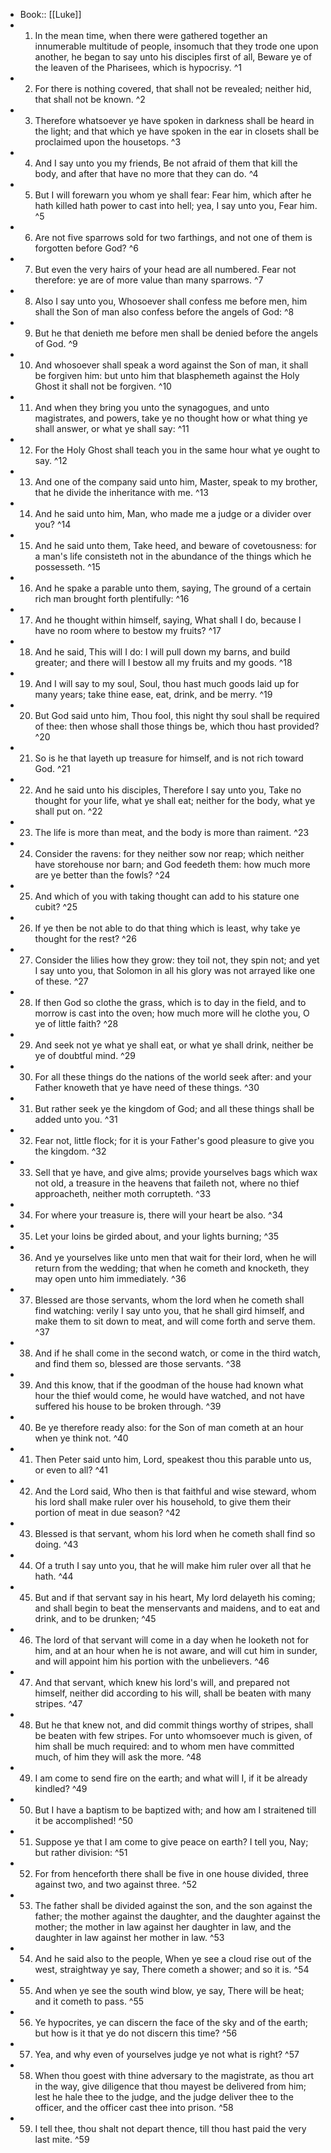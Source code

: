 - Book:: [[Luke]]
- 1. In the mean time, when there were gathered together an innumerable multitude of people, insomuch that they trode one upon another, he began to say unto his disciples first of all, Beware ye of the leaven of the Pharisees, which is hypocrisy. ^1
- 2. For there is nothing covered, that shall not be revealed; neither hid, that shall not be known. ^2
- 3. Therefore whatsoever ye have spoken in darkness shall be heard in the light; and that which ye have spoken in the ear in closets shall be proclaimed upon the housetops. ^3
- 4. And I say unto you my friends, Be not afraid of them that kill the body, and after that have no more that they can do. ^4
- 5. But I will forewarn you whom ye shall fear: Fear him, which after he hath killed hath power to cast into hell; yea, I say unto you, Fear him. ^5
- 6. Are not five sparrows sold for two farthings, and not one of them is forgotten before God? ^6
- 7. But even the very hairs of your head are all numbered. Fear not therefore: ye are of more value than many sparrows. ^7
- 8. Also I say unto you, Whosoever shall confess me before men, him shall the Son of man also confess before the angels of God: ^8
- 9. But he that denieth me before men shall be denied before the angels of God. ^9
- 10. And whosoever shall speak a word against the Son of man, it shall be forgiven him: but unto him that blasphemeth against the Holy Ghost it shall not be forgiven. ^10
- 11. And when they bring you unto the synagogues, and unto magistrates, and powers, take ye no thought how or what thing ye shall answer, or what ye shall say: ^11
- 12. For the Holy Ghost shall teach you in the same hour what ye ought to say. ^12
- 13. And one of the company said unto him, Master, speak to my brother, that he divide the inheritance with me. ^13
- 14. And he said unto him, Man, who made me a judge or a divider over you? ^14
- 15. And he said unto them, Take heed, and beware of covetousness: for a man's life consisteth not in the abundance of the things which he possesseth. ^15
- 16. And he spake a parable unto them, saying, The ground of a certain rich man brought forth plentifully: ^16
- 17. And he thought within himself, saying, What shall I do, because I have no room where to bestow my fruits? ^17
- 18. And he said, This will I do: I will pull down my barns, and build greater; and there will I bestow all my fruits and my goods. ^18
- 19. And I will say to my soul, Soul, thou hast much goods laid up for many years; take thine ease, eat, drink, and be merry. ^19
- 20. But God said unto him, Thou fool, this night thy soul shall be required of thee: then whose shall those things be, which thou hast provided? ^20
- 21. So is he that layeth up treasure for himself, and is not rich toward God. ^21
- 22. And he said unto his disciples, Therefore I say unto you, Take no thought for your life, what ye shall eat; neither for the body, what ye shall put on. ^22
- 23. The life is more than meat, and the body is more than raiment. ^23
- 24. Consider the ravens: for they neither sow nor reap; which neither have storehouse nor barn; and God feedeth them: how much more are ye better than the fowls? ^24
- 25. And which of you with taking thought can add to his stature one cubit? ^25
- 26. If ye then be not able to do that thing which is least, why take ye thought for the rest? ^26
- 27. Consider the lilies how they grow: they toil not, they spin not; and yet I say unto you, that Solomon in all his glory was not arrayed like one of these. ^27
- 28. If then God so clothe the grass, which is to day in the field, and to morrow is cast into the oven; how much more will he clothe you, O ye of little faith? ^28
- 29. And seek not ye what ye shall eat, or what ye shall drink, neither be ye of doubtful mind. ^29
- 30. For all these things do the nations of the world seek after: and your Father knoweth that ye have need of these things. ^30
- 31. But rather seek ye the kingdom of God; and all these things shall be added unto you. ^31
- 32. Fear not, little flock; for it is your Father's good pleasure to give you the kingdom. ^32
- 33. Sell that ye have, and give alms; provide yourselves bags which wax not old, a treasure in the heavens that faileth not, where no thief approacheth, neither moth corrupteth. ^33
- 34. For where your treasure is, there will your heart be also. ^34
- 35. Let your loins be girded about, and your lights burning; ^35
- 36. And ye yourselves like unto men that wait for their lord, when he will return from the wedding; that when he cometh and knocketh, they may open unto him immediately. ^36
- 37. Blessed are those servants, whom the lord when he cometh shall find watching: verily I say unto you, that he shall gird himself, and make them to sit down to meat, and will come forth and serve them. ^37
- 38. And if he shall come in the second watch, or come in the third watch, and find them so, blessed are those servants. ^38
- 39. And this know, that if the goodman of the house had known what hour the thief would come, he would have watched, and not have suffered his house to be broken through. ^39
- 40. Be ye therefore ready also: for the Son of man cometh at an hour when ye think not. ^40
- 41. Then Peter said unto him, Lord, speakest thou this parable unto us, or even to all? ^41
- 42. And the Lord said, Who then is that faithful and wise steward, whom his lord shall make ruler over his household, to give them their portion of meat in due season? ^42
- 43. Blessed is that servant, whom his lord when he cometh shall find so doing. ^43
- 44. Of a truth I say unto you, that he will make him ruler over all that he hath. ^44
- 45. But and if that servant say in his heart, My lord delayeth his coming; and shall begin to beat the menservants and maidens, and to eat and drink, and to be drunken; ^45
- 46. The lord of that servant will come in a day when he looketh not for him, and at an hour when he is not aware, and will cut him in sunder, and will appoint him his portion with the unbelievers. ^46
- 47. And that servant, which knew his lord's will, and prepared not himself, neither did according to his will, shall be beaten with many stripes. ^47
- 48. But he that knew not, and did commit things worthy of stripes, shall be beaten with few stripes. For unto whomsoever much is given, of him shall be much required: and to whom men have committed much, of him they will ask the more. ^48
- 49. I am come to send fire on the earth; and what will I, if it be already kindled? ^49
- 50. But I have a baptism to be baptized with; and how am I straitened till it be accomplished! ^50
- 51. Suppose ye that I am come to give peace on earth? I tell you, Nay; but rather division: ^51
- 52. For from henceforth there shall be five in one house divided, three against two, and two against three. ^52
- 53. The father shall be divided against the son, and the son against the father; the mother against the daughter, and the daughter against the mother; the mother in law against her daughter in law, and the daughter in law against her mother in law. ^53
- 54. And he said also to the people, When ye see a cloud rise out of the west, straightway ye say, There cometh a shower; and so it is. ^54
- 55. And when ye see the south wind blow, ye say, There will be heat; and it cometh to pass. ^55
- 56. Ye hypocrites, ye can discern the face of the sky and of the earth; but how is it that ye do not discern this time? ^56
- 57. Yea, and why even of yourselves judge ye not what is right? ^57
- 58. When thou goest with thine adversary to the magistrate, as thou art in the way, give diligence that thou mayest be delivered from him; lest he hale thee to the judge, and the judge deliver thee to the officer, and the officer cast thee into prison. ^58
- 59. I tell thee, thou shalt not depart thence, till thou hast paid the very last mite. ^59
